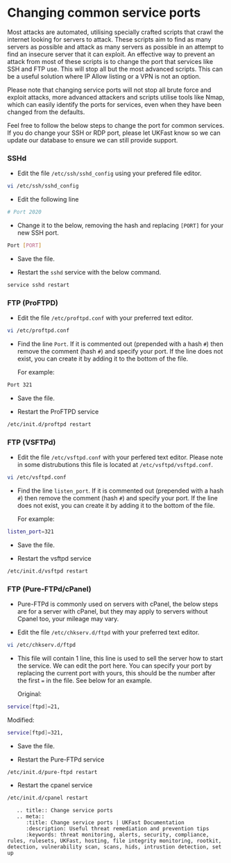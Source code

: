 # Changing common service ports

Most attacks are automated, utilising specially crafted scripts that crawl the internet looking for servers to attack. These scripts aim to find as many servers as possible and attack as many servers as possible in an attempt to find an insecure server that it can exploit. An effective way to prevent an attack from most of these scripts is to change the port that services like SSH and FTP use. This will stop all but the most advanced scripts. This can be a useful solution where IP Allow listing or a VPN is not an option.

Please note that changing service ports will not stop all brute force and exploit attacks, more advanced attackers and scripts utilise tools like Nmap, which can easily identify the ports for services, even when they have been changed from the defaults.

Feel free to follow the below steps to change the port for common services. If you do change your SSH or RDP port, please let UKFast know so we can update our database to ensure we can still provide support.

### SSHd

* Edit the file `/etc/ssh/sshd_config` using your prefered file editor.

```bash
vi /etc/ssh/sshd_config
```

* Edit the following line

```bash
# Port 2020
```

* Change it to the below, removing the hash and replacing `[PORT]` for your new SSH port.

```bash
Port [PORT]
```

* Save the file.

* Restart the `sshd` service with the below command.

```bash
service sshd restart
```

### FTP (ProFTPD)

* Edit the file `/etc/proftpd.conf` with your preferred text editor.

```bash
vi /etc/proftpd.conf
```

* Find the line `Port`. If it is commented out (prepended with a hash `#`) then remove the comment (hash `#`) and specify your port. If the line does not exist, you can create it by adding it to the bottom of the file.

  For example:

```bash
Port 321
```

* Save the file.

* Restart the ProFTPD service

```bash
/etc/init.d/proftpd restart
```

### FTP (VSFTPd)

* Edit the file `/etc/vsftpd.conf` with your perfered text editor. Please note in some distrubutions this file is located at `/etc/vsftpd/vsftpd.conf`.

```bash
vi /etc/vsftpd.conf
```

* Find the line `listen_port`. If it is commented out (prepended with a hash `#`) then remove the comment (hash `#`) and specify your port. If the line does not exist, you can create it by adding it to the bottom of the file.

  For example:

```bash
listen_port=321
```

* Save the file.

* Restart the vsftpd service

```bash
/etc/init.d/vsftpd restart
```

### FTP (Pure-FTPd/cPanel)

* Pure-FTPd is commonly used on servers with cPanel, the below steps are for a server with cPanel, but they may apply to servers without Cpanel too, your mileage may vary.

* Edit the file `/etc/chkserv.d/ftpd` with your preferred text editor.

```bash
vi /etc/chkserv.d/ftpd
```

* This file will contain 1 line, this line is used to sell the server how to start the service. We can edit the port here. You can specify your port by replacing the current port with yours, this should be the number after the first `=` in the file. See below for an example.

  Original:

```bash
service[ftpd]=21,
```

  Modified:

```bash
service[ftpd]=321,
```

* Save the file.

* Restart the Pure-FTPd service

```bash
/etc/init.d/pure-ftpd restart
```

* Restart the cpanel service

```bash
/etc/init.d/cpanel restart
```

```eval_rst
   .. title:: Change service ports
   .. meta::
      :title: Change service ports | UKFast Documentation
      :description: Useful threat remediation and prevention tips
      :keywords: threat monitoring, alerts, security, compliance, rules, rulesets, UKFast, hosting, file integrity monitoring, rootkit, detection, vulnerability scan, scans, hids, intrustion detection, set up
```
